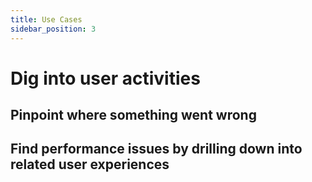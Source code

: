```yaml
---
title: Use Cases
sidebar_position: 3
---
```


# Dig into user activities

## Pinpoint where something went wrong

## Find performance issues by drilling down into related user experiences
